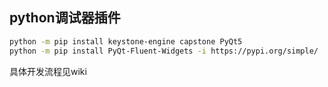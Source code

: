 ## python调试器插件

```bash
python -m pip install keystone-engine capstone PyQt5
python -m pip install PyQt-Fluent-Widgets -i https://pypi.org/simple/
```

具体开发流程见wiki